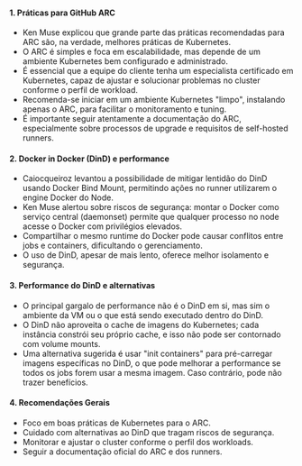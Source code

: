 #### 1. Práticas para GitHub ARC
- Ken Muse explicou que grande parte das práticas recomendadas para ARC são, na verdade, melhores práticas de Kubernetes.
- O ARC é simples e foca em escalabilidade, mas depende de um ambiente Kubernetes bem configurado e administrado.
- É essencial que a equipe do cliente tenha um especialista certificado em Kubernetes, capaz de ajustar e solucionar problemas no cluster conforme o perfil de workload.
- Recomenda-se iniciar em um ambiente Kubernetes "limpo", instalando apenas o ARC, para facilitar o monitoramento e tuning.
- É importante seguir atentamente a documentação do ARC, especialmente sobre processos de upgrade e requisitos de self-hosted runners.

#### 2. Docker in Docker (DinD) e performance
- Caiocqueiroz levantou a possibilidade de mitigar lentidão do DinD usando Docker Bind Mount, permitindo ações no runner utilizarem o engine Docker do Node.
- Ken Muse alertou sobre riscos de segurança: montar o Docker como serviço central (daemonset) permite que qualquer processo no node acesse o Docker com privilégios elevados.
- Compartilhar o mesmo runtime do Docker pode causar conflitos entre jobs e containers, dificultando o gerenciamento.
- O uso de DinD, apesar de mais lento, oferece melhor isolamento e segurança.

#### 3. Performance do DinD e alternativas
- O principal gargalo de performance não é o DinD em si, mas sim o ambiente da VM ou o que está sendo executado dentro do DinD.
- O DinD não aproveita o cache de imagens do Kubernetes; cada instância constrói seu próprio cache, e isso não pode ser contornado com volume mounts.
- Uma alternativa sugerida é usar "init containers" para pré-carregar imagens específicas no DinD, o que pode melhorar a performance se todos os jobs forem usar a mesma imagem. Caso contrário, pode não trazer benefícios.

#### 4. Recomendações Gerais
- Foco em boas práticas de Kubernetes para o ARC.
- Cuidado com alternativas ao DinD que tragam riscos de segurança.
- Monitorar e ajustar o cluster conforme o perfil dos workloads.
- Seguir a documentação oficial do ARC e dos runners.
